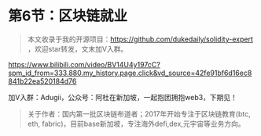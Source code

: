 # 第6节：区块链就业

> 本文收录于我的开源项目：https://github.com/dukedaily/solidity-expert ，欢迎star转发，文末加V入群。





https://www.bilibili.com/video/BV14U4y197cC?spm_id_from=333.880.my_history.page.click&vd_source=42fe91bf6d16ec8841b22ea520184d76





加V入群：Adugii，公众号：阿杜在新加坡，一起抱团拥抱web3，下期见！



> 关于作者：国内第一批区块链布道者；2017年开始专注于区块链教育(btc, eth, fabric)，目前base新加坡，专注海外defi,dex,元宇宙等业务方向。

